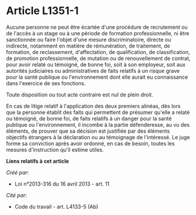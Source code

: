 # Article L1351-1

Aucune personne ne peut être écartée d'une procédure de recrutement ou de l'accès à un stage ou à une période de formation
professionnelle, ni être sanctionnée ou faire l'objet d'une mesure discriminatoire, directe ou indirecte, notamment en
matière de rémunération, de traitement, de formation, de reclassement, d'affectation, de qualification, de classification, de
promotion professionnelle, de mutation ou de renouvellement de contrat, pour avoir relaté ou témoigné, de bonne foi, soit à
son employeur, soit aux autorités judiciaires ou administratives de faits relatifs à un risque grave pour la santé publique
ou l'environnement dont elle aurait eu connaissance dans l'exercice de ses fonctions.

Toute disposition ou tout acte contraire est nul de plein droit.

En cas de litige relatif à l'application des deux premiers alinéas, dès lors que la personne établit des faits qui permettent
de présumer qu'elle a relaté ou témoigné, de bonne foi, de faits relatifs à un danger pour la santé publique ou
l'environnement, il incombe à la partie défenderesse, au vu des éléments, de prouver que sa décision est justifiée par des
éléments objectifs étrangers à la déclaration ou au témoignage de l'intéressé. Le juge forme sa conviction après avoir
ordonné, en cas de besoin, toutes les mesures d'instruction qu'il estime utiles.

**Liens relatifs à cet article**

_Créé par_:

  - Loi n°2013-316 du 16 avril 2013 - art. 11

_Cité par_:

  - Code du travail - art. L4133-5 (Ab)
